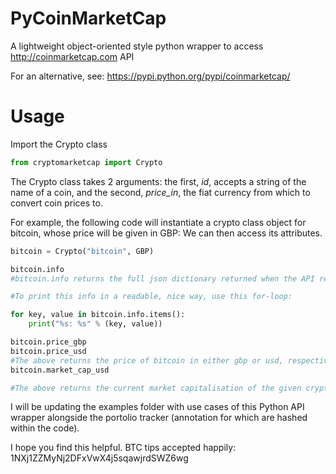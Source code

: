 # PyCoinMarketCap
A lightweight object-oriented style python wrapper to access http://coinmarketcap.com API

For an alternative, see: https://pypi.python.org/pypi/coinmarketcap/

# Usage

Import the Crypto class
```python
from cryptomarketcap import Crypto
```
The Crypto class takes 2 arguments: the first, *id*, accepts a string of the name of a coin, and the second, *price_in*, the fiat currency from which to convert coin prices to.

For example, the following code will instantiate a crypto class object for bitcoin, whose price will be given in GBP:
We can then access its attributes.
```python
bitcoin = Crypto("bitcoin", GBP)

bitcoin.info
#bitcoin.info returns the full json dictionary returned when the API request is made

#To print this info in a readable, nice way, use this for-loop:

for key, value in bitcoin.info.items():
    print("%s: %s" % (key, value))

bitcoin.price_gbp
bitcoin.price_usd
#The above returns the price of bitcoin in either gbp or usd, respectively.
bitcoin.market_cap_usd

#The above returns the current market capitalisation of the given cryptocurrency.
```


I will be updating the examples folder with use cases of this Python API wrapper alongside the portolio tracker (annotation for which are hashed within the code).

I hope you find this helpful. 
BTC tips accepted happily: 1NXj1ZZMyNj2DFxVwX4j5sqawjrdSWZ6wg
